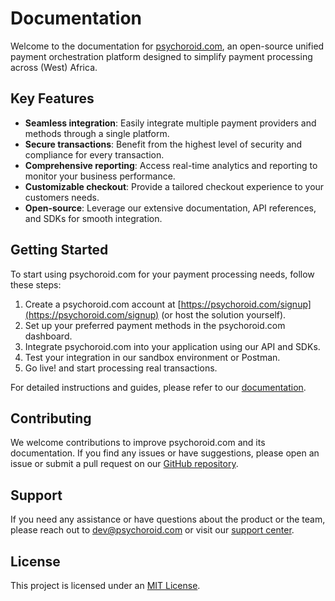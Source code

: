 # Documentation

Welcome to the documentation for [psychoroid.com](https://psychoroid.com), an open-source unified payment orchestration platform designed to simplify payment processing across (West) Africa.

## Key Features

- **Seamless integration**: Easily integrate multiple payment providers and methods through a single platform.
- **Secure transactions**: Benefit from the highest level of security and compliance for every transaction.
- **Comprehensive reporting**: Access real-time analytics and reporting to monitor your business performance.
- **Customizable checkout**: Provide a tailored checkout experience to your customers needs.
- **Open-source**: Leverage our extensive documentation, API references, and SDKs for smooth integration.

## Getting Started

To start using psychoroid.com for your payment processing needs, follow these steps:

1. Create a psychoroid.com account at [https://psychoroid.com/signup](https://psychoroid.com/signup) (or host the solution yourself).
2. Set up your preferred payment methods in the psychoroid.com dashboard.
3. Integrate psychoroid.com into your application using our API and SDKs.
4. Test your integration in our sandbox environment or Postman.
5. Go live! and start processing real transactions.

For detailed instructions and guides, please refer to our [documentation](https://developers.psychoroid.com).

## Contributing

We welcome contributions to improve psychoroid.com and its documentation. If you find any issues or have suggestions, please open an issue or submit a pull request on our [GitHub repository](https://github.com/psychoroid/developers.psychoroid).

## Support

If you need any assistance or have questions about the product or the team, please reach out to [dev@psychoroid.com](mailto:dev@psychoroid.com) or visit our [support center](https://psychoroid.com/support).

## License

This project is licensed under an [MIT License](LICENSE).